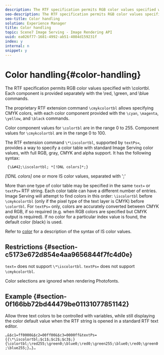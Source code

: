 ```yaml
---
description: The RTF specification permits RGB color values specified with \colortbl. Each component is provided separately with the \red, \green, and \blue commands.
seo-description: The RTF specification permits RGB color values specified with \colortbl. Each component is provided separately with the \red, \green, and \blue commands.
seo-title: Color handling
solution: Experience Manager
title: Color handling
topic: Scene7 Image Serving - Image Rendering API
uuid: ea026f77-1681-4992-ab51-4084d159231f
index: y
internal: n
snippet: y
---
```


# Color handling{#color-handling}

The RTF specification permits RGB color values specified with \colortbl. Each component is provided separately with the \red, \green, and \blue commands.

The proprietary RTF extension command `\cmykcolortbl` allows specifying CMYK colors, with each color component provided with the `\cyan`, `\magenta`, `\yellow`, and `\black` commands.

Color component values for `\colortbl` are in the range 0 to 255. Component values for `\cmykcolortbl` are in the range 0 to 100.

The RTF extension command `\*\iscolortbl`, supported by `textPs=`, provides a way to specify a color table with standard Image Serving color values, with full RGB, gray, CMYK and alpha support. It has the following syntax:

` {\&#42;\iscolortbl; *[!DNL colors]*;}`

*[!DNL colors]* one or more IS color values, separated with ';'

More than one type of color table may be specified in the same `text=` or `textPs=` RTF string. Each color table can have a different number of entries. Image Serving will attempt to find colors in this order: `\iscolortbl` before `\cmykcolortbl` (only if the pixel type of the text layer is CMYK) before `\colortbl`. For `textPs=` only, colors are accurately converted between CMYK and RGB, if so required (e.g. when RGB colors are specified but CMYK output is required). If no color for a particular index value is found, the default color (black) is used.

Refer to [color](r_is_http_color.md#reference_0FDB264A3AED4BD78451BB55311F6E93) for a description of the syntax of IS color values.

## Restrictions {#section-c5173e672d854e4aa9656844f7fc4d0e}

`text=` does not support `\*\iscolortbl`. `textPs=` does not support `\cmykcolortbl`.

Color selections are ignored when rendering Photofonts.

## Example {#section-0f166bb72bd44479be01131077851142}

Allow three text colors to be controlled with variables, while still displaying the color default value when the RTF string is opened in a standard RTF text editor.

`…&$c1=ff0000&$c2=00ff00&$c3=0000ff&textPs={{\*\iscolortbl;$c1$;$c2$;$c3$;}{\colortbl;\red255;\green0;\blue0;\red0;\green255;\blue0;\red0;\green0;\blue255;}…}…` 
